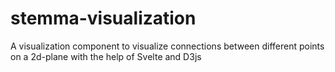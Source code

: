 # stemma-visualization
A visualization component to visualize connections between different points on a 2d-plane with the help of Svelte and D3js
